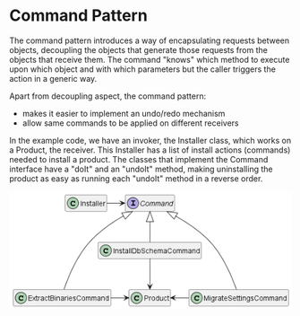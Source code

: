 # Command Pattern

The command pattern introduces a way of encapsulating requests between objects, decoupling the objects that generate those requests from the objects that receive them.
The command "knows" which method to execute upon which object and with which parameters but the caller triggers the action in a generic way.

Apart from decoupling aspect, the command pattern:
* makes it easier to implement an undo/redo mechanism
* allow same commands to be applied on different receivers

In the example code, we have an invoker, the Installer class, which works on a Product, the receiver.
This Installer has a list of install actions (commands) needed to install a product.
The classes that implement the Command interface have a "doIt" and an "undoIt" method, making uninstalling the product as easy as running each "undoIt" method in a reverse order.

![](diagram.png?)